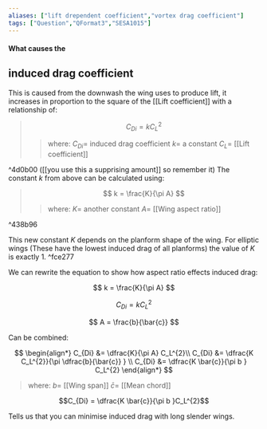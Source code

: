 ```yaml
---
aliases: ["lift drependent coefficient","vortex drag coefficient"]
tags: ["Question","QFormat3","SESA1015"]
---
```


#### What causes the
## induced drag coefficient
This is caused from the downwash the wing uses to produce lift, it increases in proportion to the square of the [[Lift coefficient]] with a relationship of:

> $$ C_{Di} = k C_L^{2} $$ 
>> where:
>> $C_{Di} =$ induced drag coefficient
>> $k =$ a constant
>> $C_L =$ [[Lift coefficient]]

^4d0b00
([[you use this a supprising amount]] so remember it)
The constant $k$ from above can be calculated using:

> $$ k = \frac{K}{\pi A} $$ 
>> where:
>> $K =$ another constant
>> $A =$ [[Wing aspect ratio]]

^438b96

This new constant $K$ depends on the planform shape of the wing. For elliptic wings (These have the lowest induced drag of all planforms) the value of $K$ is exactly 1. ^fce277

We can rewrite the equation to show how aspect ratio effects induced drag:

$$ k = \frac{K}{\pi A} $$ 

$$ C_{Di} = k C_L^{2} $$ 

 $$ A = \frac{b}{\bar{c}} $$ 
 
 Can be combined:
 
 $$ \begin{align*}
C_{Di} &= \dfrac{K}{\pi A} C_L^{2}\\
C_{Di} &= \dfrac{K C_L^{2}}{\pi \dfrac{b}{\bar{c}} } \\
C_{Di} &= \dfrac{K \bar{c}}{\pi b } C_L^{2}
\end{align*} $$
 
> where:
> $b =$ [[Wing span]]
> $\bar{c} =$ [[Mean chord]]

$$C_{Di} = \dfrac{K \bar{c}}{\pi b }C_L^{2}$$

Tells us that you can minimise induced drag with long slender wings.
